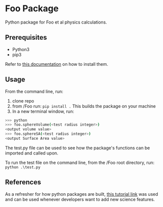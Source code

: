# Foo Package

Python package for Foo et al physics calculations.

## Prerequisites

- Python3
- pip3

Refer to [this documentation](https://packaging.python.org/en/latest/tutorials/installing-packages/) on how to install them.

## Usage

From the command line, run:

1. clone repo
2. from /Foo run:
  ``` pip install . ```
  This builds the package on your machine
3. In a new terminal window, run:

```bash
>>> python
>>> foo.sphereVolume(<test radius integer>)
<output volume value>
>>> foo.sphereSA(<test radius integer>)
<output Surface Area value>
```

The test.py file can be used to see how the package's functions can be imported and called upon.

To run the test file on the command line, from the /Foo root directory, run:
``` python .\test.py ```

## References

As a refresher for how python packages are built, [this tutorial link](https://www.tutorialspoint.com/python/python_packages.html) was used and can be used whenever developers want to add new science features.
